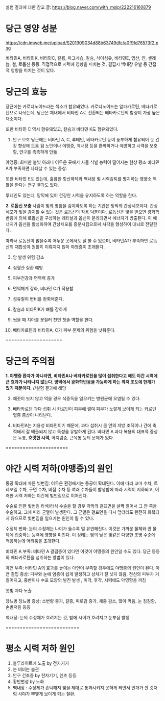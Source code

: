 실험 결과에 대한 참고 글: https://blog.naver.com/with_msip/222216160879

# 당근 영양 성분

https://cdn.imweb.me/upload/S201909034d88b63749dfc/a0f9fd76573f2.png

비타민A, 비타민K, 비타민C, 칼륨, 마그네슘, 칼슘, 식이섬유, 비타민E, 엽산, 인, 셀레늄, 철, 로돕신 등등.
직접적으로 시력에 영향을 미치는 것, 결핍시 백내장 유발 등 간접적 영향을 미치는 것이 있다.


# 당근의 효능

당근에는 카로티노이드라는 색소가 함유돼있다. 카로티노이드는 알파카로틴, 베타카로틴으로 나뉘는데,
당근은 체내에서 비타민 A로 전환되는 베타카로틴의 함량이 가장 높은 채소이다. 

또한 비타민 C 역시 함유돼있고, 칼슘과 비타민 K도 함유돼있다.

1. 안구 보호
당근에는 비타민 A, C, 루테인, 베타카로틴 등이 풍부하게 함유되어 눈 건강 향상에 도움 됨
노안이나 야맹증, 백내장 등을 완화하거나 예방하고 시력을 보호함, 안구를 촉촉하게 만듦

야맹증: 희미한 불빛 아래나 어두운 곳에서 사물 식별 능력이 떨어지는 현상
평소 비타민A가 부족하면 나타날 수 있는 증상.

또한 비타민 E도 있는데, 훌륭한 항산화제와 백내장 및 시력감퇴를 방지하는 영양소 역할을
한다는 연구 결과도 있다. 

루테인도 있는데, 망막에 있어 건강한 시력을 유지하도록 하는 역할을 한다.

**2. 로돕신 보충**
사람이 빛의 명암을 감지하도록 하는 기관은 망막의 간상세포이다. 간상세포가 빛을 감지할 수 있는 것은 로돕신의 작용 덕분이다.
로돕신은 빛을 받으면 광화학반응에 의해 로돕신을 구성하는 레티날과 옵신이 분리되면서 에너지가 방출된다.
이 에너지가 옵신을 활성화하여 간상세포를 흥분시킴으로써 시각을 형성하여 대뇌로 전달한다.

따라서 로돕신이 많을수록 어두운 곳에서도 잘 볼 수 있으며, 비타민A가 부족하면 로돕신의 재합성이
원활히 이뤄지지 않아 야맹증이 초래된다.

3. 암 발생 위험 감소
  
4. 심혈관 질환 예방

5. 피부건강과 면역력 증가

6. 면역체계 강화, 비타민 C가 작용함

7. 섬유질이 변비를 완화해준다.

8. 칼슘과 비타민K가 뼈를 강하게

9. 씹을 때 치아를 문질러 천연 칫솔 역할을 한다.

10. 베타카로틴과 비타민A, C가 피부 문제의 위험을 낮춰준다.


====================
# 당근의 주의점

**1. 야맹증 환자가 아니라면, 비타민A나 베타카로틴을 많이 섭취한다고 해도 야간 시력에 큰 효과가 나타나지 않는다. 
망막에서 광화학반응을 가능하게 하는 최저 조도에 한계가 있기 때문이다.** //실험 결과에 해당

2. 깨끗이 씻지 않고 먹을 경우 식중독을 일으키는 병원균에 오염될 수 있다.

3. 베타카로틴 과다 섭취 시 카로틴이 피부에 쌓여 피부가 노랗게 보이게 되는 카로틴혈증 증상이 나타난다.

4. 비타민A는 지용성 비타민이기 때문에, 과다 섭취시 몸 안의 지방 조직이나 간에 축적돼서 잘 배출되지 않고 독성을 유발하게 된다.
비타민 A 과다 복용의 대표적 증상은 두통, **흐릿한 시력**, 어지럼증, 근육통 등의 문제가 있다.

======================

# 야간 시력 저하(야맹증)의 원인

동공 확대에 따른 빛번짐: 어두운 환경에서는 동공이 확대된다. 이에 따라 코마 수차, 트레포일 수차, 구면 수차, 비점 수차 등
여러 수차들이 발생함에 따라 시력이 저하되고, 이러한 시력 저하는 야간에 빛번짐으로 이어진다.

수술로 인한 빛번짐
라섹/라식 수술을 할 경우 각막의 겉표면을 살짝 열어서 그 안 쪽을 수술하고, 그에 따라 균열이 발생한다.
그 균열은 겉표면을 다시 덮더라도 완전히 회복되지 않으므로 빛번짐을 일으키는 원인이 될 수 있다.

수정체 변화: 눈의 수정체는 나이가 들수록 덜 유연해진다. 이것은 가까운 물체와 먼 물체에 집중하는 능력에
영향을 미친다. 이 상태는 밤의 낮은 빛같은 다양한 조명 수준에 적응하는데 어려움을 초래한다.

비타민 A 부족: 비타민 A 결핍증이 있다면 이것이 야맹증의 원인일 수도 있다. 당근 등등의 베타카로틴을 섭취하는
방법이 있다.

아연 부족: 비타민 A의 효과를 높이는 아연이 부족할 경우에도 야맹증의 원인이 된다.
아연 결핍 증상: 피부와 눈에 염증이 쉽게 발생하고 상처가 잘 낫지 않음, 전신의 피부가 거칠어지고, 홍반이나 수포 모양의 발진 발생
, 미각, 후각, 시력에도 악영향을 끼침

햇빛 과다 노출

당뇨병
당뇨병 증상: 소변량 증가, 갈증, 피로감 증가, 체중 감소, 많이 먹음, 눈 침침함, 손발저림 등등

백내장: 눈의 수정체가 흐려지는 것, 밤에 시야가 흐려지고 눈부심 발생

==========================
# 평소 시력 저하 원인
1. 블루라이트에 노출 by 전자기기
2. 눈 비비는 습관
3. 안구 건조증 by 전자기기, 렌즈 등등
4. 황반변성 by 노화
5. 백내장 : 수정체가 혼탁해져 빛을 제대로 통과시키지 못하게 되면서 안개가 낀 것처럼 
시야가 뿌옇게 보이게 되는 질환.

